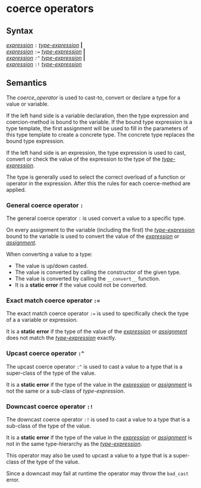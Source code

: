 # coerce operators

## Syntax

[_expression_](expression.md) `:` [_type-expression_](type_expression.md) __|__\
[_expression_](expression.md) `:=` [_type-expression_](type_expression.md) __|__\
[_expression_](expression.md) `:^` [_type-expression_](type_expression.md) __|__\
[_expression_](expression.md) `:!` [_type-expression_](type_expression.md)

## Semantics
The _coerce_operator_ is used to cast-to, convert or declare a type for a value
or variable.

If the left hand side is a variable declaration, then the type expression and
coercion-method is bound to the variable. If the bound type expression is a type
template, the first assignment will be used to fill in the parameters of this
type template to create a concrete type. The concrete type replaces the bound
type expression.

If the left hand side is an expression, the type expression is used to cast,
convert or check the value of the expression to the type of the
[_type-expression_](type_expression.md).

The type is generally used to select the correct overload of a function or
operator in the expression. After this the rules for each coerce-method are
applied.

### General coerce operator `:`
The general coerce operator `:` is used convert a value to a specific type.

On every assignment to the variable (including the first) the
[_type-expression_](type_expression.md) bound to the variable is used to convert
the value of the [_expression_](expression.md) or [_assignment_](assignment.md).

When converting a value to a type:
 - The value is up/down casted.
 - The value is converted by calling the constructor of the given type.
 - The value is converted by calling the `__convert__` function.
 - It is a **static error** if the value could not be converted.

### Exact match coerce operator `:=`
The exact match coerce operator `:=` is used to specifically check the type of a
a variable or expression.

It is a **static error** if the type of the value of the
[_expression_](expression.md) or [_assignment_](assignment.md) does not match
the [_type-expression_](type_expression.md) exactly.

### Upcast coerce operator `:^`
The upcast coerce operator `:^` is used to cast a value to a type that is a
super-class of the type of the value.

It is a **static error** if the type of the value in the
[_expression_](expression.md) or [_assignment_](assignment.md) is not the same
or a sub-class of _type-expression_.

### Downcast coerce operator `:!`
The downcast coerce operator `:!` is used to cast a value to a type that is a
sub-class of the type of the value.

It is a **static error** if the type of the value in the
[_expression_](expression.md) or [_assignment_](assignment.md) is not in the
same type-hierarchy as the [_type-expression_](type_expression.md).

This operator may also be used to upcast a value to a type that is a super-class
of the type of the value.

Since a downcast may fail at runtime the operator may throw the `bad_cast`
error.
